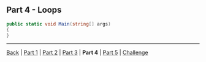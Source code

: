 Part 4 - Loops
---

```cs
public static void Main(string[] args)
{
}
```

---

[Back](ReadMe.md)
| [Part 1](Part%201.md)
| [Part 2](Part%202.md)
| [Part 3](Part%203.md)
| **Part 4**
| [Part 5](Part%205.md)
| [Challenge](Challenge.md)

